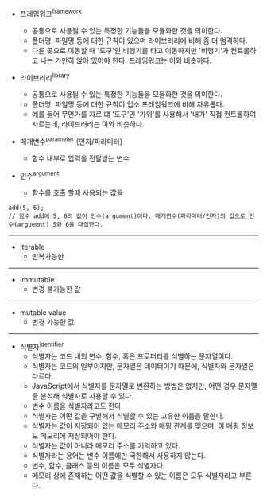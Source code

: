 

* 프레임워크<sup>framework</sup>
    * 공통으로 사용될 수 있는 특정한 기능들을 모듈화한 것을 의미한다.
    * 폴더명, 파일명 등에 대한 규칙이 있으며 라이브러리에 비해 좀 더 엄격하다.
    * 다른 곳으로 이동할 때 '도구'인 비행기를 타고 이동하지만 '비행기'가 컨트롤하고 나는 가만히 앉아 있어야 한다. 프레임워크는 이와 비슷하다.

* 라이브러리<sup>library</sup>
    * 공통으로 사용될 수 있는 특정한 기능들을 모듈화한 것을 의미한다.
    * 폴더명, 파일명 등에 대한 규칙이 업소 프레임워크에 비해 자유롭다. 
    * 예를 들어 무언가를 자르 떄 '도구'인 '가위'를 사용해서 '내가' 직접 컨트롤하여 자르는데, 라이브러리는 이와 비슷하다.

* 매개변수<sup>parameter</sup> {인자/파라미터}
    * 함수 내부로 입력을 전달받는 변수

* 인수<sup>argument</sup>
    * 함수를 호출 할때 사용되는 값들
```
add(5, 6);
// 함수 add에 5, 6의 값이 인수(argument)이다. 매개변수(파라미터/인자)의 값으로 인수(arguemnt) 5와 6을 대입한다.
```
---
* iterable
    * 반복가능한
---
* immutable
    * 변경 불가능한 값
---
* mutable value
    * 변경 가능한 값
---
* 식별자<sup>identifier</sup>
    * 식별자는 코드 내의 변수, 함수, 혹은 프로퍼티를 식별하는 문자열이다.
    * 식별자는 코드의 일부이지만, 문자열은 데이터이기 때문에, 식별자와 문자열은 다르다.
    * JavaScript에서 식별자를 문자열로 변환하는 방법은 없지만, 어떤 경우 문자열을 분석해 식별자로 사용할 수 있다.
    * 변수 이름을 식별자라고도 한다.
    * 식별자는 어떤 값을 구별해서 식별할 수 있는 고유한 이름을 말한다.
    * 식별자는 값이 저장되어 있는 메모리 주소와 매핑 관계를 맺으며, 이 매핑 정보도 메모리에 저장되어야 한다.
    * 식별자는 값이 아니라 메모리 주소를 기억하고 있다.
    * 식별자라는 용어는 변수 이름에만 국한해서 사용하지 않는다.
    * 변수, 함수, 클래스 등의 이름은 모두 식별자다.
    * 메모리 상에 존재하는 어떤 값을 식별할 수 있는 이름은 모두 식별자라고 부른다.
